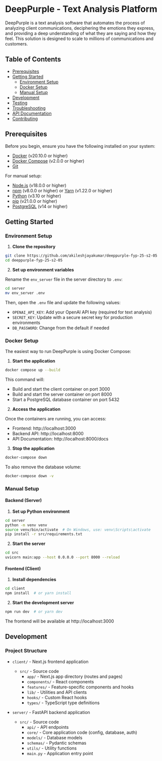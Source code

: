 # DeepPurple - Text Analysis Platform

DeepPurple is a text analysis software that automates the process of analyzing client communications, deciphering the emotions they express, and providing a deep understanding of what they are saying and how they feel. This solution is designed to scale to millions of communications and customers.

## Table of Contents

- [Prerequisites](#prerequisites)
- [Getting Started](#getting-started)
  - [Environment Setup](#environment-setup)
  - [Docker Setup](#docker-setup)
  - [Manual Setup](#manual-setup)
- [Development](#development)
- [Testing](#testing)
- [Troubleshooting](#troubleshooting)
- [API Documentation](#api-documentation)
- [Contributing](#contributing)

## Prerequisites

Before you begin, ensure you have the following installed on your system:

- [Docker](https://www.docker.com/get-started) (v20.10.0 or higher)
- [Docker Compose](https://docs.docker.com/compose/install/) (v2.0.0 or higher)
- [Git](https://git-scm.com/downloads)

For manual setup:

- [Node.js](https://nodejs.org/) (v18.0.0 or higher)
- [npm](https://www.npmjs.com/) (v8.0.0 or higher) or [Yarn](https://yarnpkg.com/) (v1.22.0 or higher)
- [Python](https://www.python.org/downloads/) (v3.10 or higher)
- [pip](https://pip.pypa.io/en/stable/installation/) (v21.0.0 or higher)
- [PostgreSQL](https://www.postgresql.org/download/) (v14 or higher)

## Getting Started

### Environment Setup

1. **Clone the repository**

```bash
git clone https://github.com/akileshjayakumar/deeppurple-fyp-25-s2-05
cd deeppurple-fyp-25-s2-05
```

2. **Set up environment variables**

Rename the `env_server` file in the server directory to `.env`:

```bash
cd server
mv env_server .env
```

Then, open the `.env` file and update the following values:

- `OPENAI_API_KEY`: Add your OpenAI API key (required for text analysis)
- `SECRET_KEY`: Update with a secure secret key for production environments
- `DB_PASSWORD`: Change from the default if needed


### Docker Setup

The easiest way to run DeepPurple is using Docker Compose:

1. **Start the application**

```bash
docker compose up --build
```

This command will:

- Build and start the client container on port 3000
- Build and start the server container on port 8000
- Start a PostgreSQL database container on port 5432

2. **Access the application**

Once the containers are running, you can access:

- Frontend: http://localhost:3000
- Backend API: http://localhost:8000
- API Documentation: http://localhost:8000/docs

3. **Stop the application**

```bash
docker-compose down
```

To also remove the database volume:

```bash
docker-compose down -v
```

### Manual Setup

#### Backend (Server)

1. **Set up Python environment**

```bash
cd server
python -m venv venv
source venv/bin/activate  # On Windows, use: venv\Scripts\activate
pip install -r src/requirements.txt
```

2. **Start the server**

```bash
cd src
uvicorn main:app --host 0.0.0.0 --port 8000 --reload
```

#### Frontend (Client)

1. **Install dependencies**

```bash
cd client
npm install  # or yarn install
```

2. **Start the development server**

```bash
npm run dev  # or yarn dev
```

The frontend will be available at http://localhost:3000

## Development

### Project Structure

- `client/` - Next.js frontend application

  - `src/` - Source code
    - `app/` - Next.js app directory (routes and pages)
    - `components/` - React components
    - `features/` - Feature-specific components and hooks
    - `lib/` - Utilities and API clients
    - `hooks/` - Custom React hooks
    - `types/` - TypeScript type definitions

- `server/` - FastAPI backend application
  - `src/` - Source code
    - `api/` - API endpoints
    - `core/` - Core application code (config, database, auth)
    - `models/` - Database models
    - `schemas/` - Pydantic schemas
    - `utils/` - Utility functions
    - `main.py` - Application entry point

